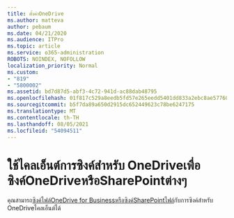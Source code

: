 ```yaml
---
title: ตั้งค่าOneDrive
ms.author: matteva
author: pebaum
ms.date: 04/21/2020
ms.audience: ITPro
ms.topic: article
ms.service: o365-administration
ROBOTS: NOINDEX, NOFOLLOW
localization_priority: Normal
ms.custom:
- "819"
- "5800002"
ms.assetid: bd7d87d5-abf3-4c72-941d-ac88dab48795
ms.openlocfilehash: 01f817c529a8eedb5fd57e265eedd5401dd833a2ebc8ae57760754264425fd96
ms.sourcegitcommit: b5f7da89a650d2915dc652449623c78be6247175
ms.translationtype: MT
ms.contentlocale: th-TH
ms.lasthandoff: 08/05/2021
ms.locfileid: "54094511"
---
```

# <a name="use-the-onedrive-sync-client-to-sync-onedrive-or-sharepoint-files"></a>ใช้ไคลเอ็นต์การซิงค์สําหรับ OneDriveเพื่อซิงค์OneDriveหรือSharePointต่างๆ

คุณสามารถ[ซิงค์ไฟล์OneDrive for Businessหรือ](https://go.microsoft.com/fwlink/?linkid=533375)[ซิงค์SharePointไฟล์](https://go.microsoft.com/fwlink/?linkid=871666)กับการซิงค์สําหรับ OneDriveไคลเอ็นต์ได้
  